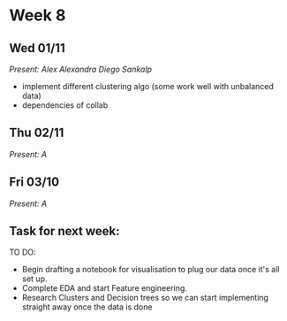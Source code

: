 # Week 8

## Wed 01/11
*Present: Alex Alexandra Diego Sankalp* 
- implement different clustering algo (some work well with unbalanced data)
- dependencies of collab

## Thu 02/11
*Present: A*


## Fri 03/10
*Present: A*


## Task for next week: ##
 
TO DO:
- Begin drafting a notebook for visualisation to plug our data once it's all set up.
- Complete EDA and start Feature engineering.
- Research Clusters and Decision trees so we can start implementing straight away once the data is done
